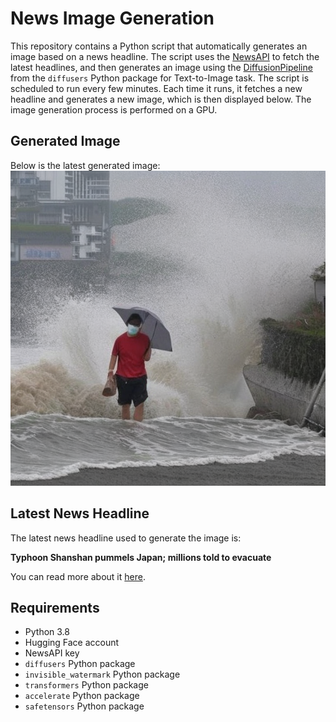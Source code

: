 # News Image Generation
This repository contains a Python script that automatically generates an image based on a news headline. The script uses the [NewsAPI](https://newsapi.org/) to fetch the latest headlines, and then generates an image using the [DiffusionPipeline](https://github.com/huggingface/diffusers) from the `diffusers` Python package for Text-to-Image task.
The script is scheduled to run every few minutes. Each time it runs, it fetches a new headline and generates a new image, which is then displayed below. The image generation process is performed on a GPU.

## Generated Image
Below is the latest generated image:
![Generated Image](image.png)

## Latest News Headline
The latest news headline used to generate the image is:

**Typhoon Shanshan pummels Japan; millions told to evacuate**

You can read more about it [here](https://news.google.com/rss/articles/CBMiwAFBVV95cUxQME41cVZmQ1JDcVdLdWNhQ3VuSXkwdUtxYmZsRDRHS1BYYV9CamhhSnRiRFlCSFctVDV1blRVa1N5S0lMWkJ4cGJieU1VSGV4WloxTTVHZmtXTGtqeHRRWF9PN2pHdDlqWkdrSlozNXpMMGhEODlYV3JEZFBoYnZENkRoQUxRQzZzODQzNFU0bWV2S1RWSlJGQUx3ZEF0Ni13TUdmMjgxanpzbW5lVURoUXpxdDNlX3BYeklldENQdzc?oc=5).

## Requirements
- Python 3.8
- Hugging Face account
- NewsAPI key
- `diffusers` Python package
- `invisible_watermark` Python package
- `transformers` Python package
- `accelerate` Python package
- `safetensors` Python package
